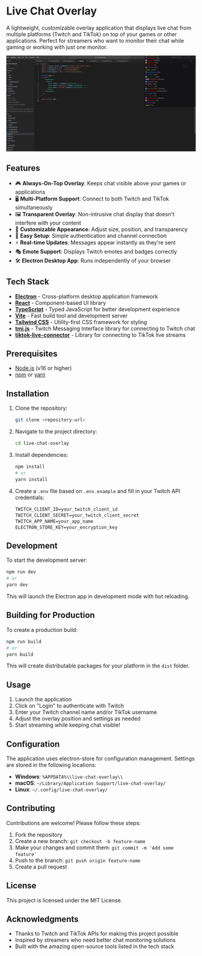 # Live Chat Overlay

A lightweight, customizable overlay application that displays live chat from multiple platforms (Twitch and TikTok) on top of your games or other applications. Perfect for streamers who want to monitor their chat while gaming or working with just one monitor.

![Project Preview](./public/preview.png)

## Features

- 🎮 **Always-On-Top Overlay**: Keeps chat visible above your games or applications
- 🖥️ **Multi-Platform Support**: Connect to both Twitch and TikTok simultaneously
- 🖼️ **Transparent Overlay**: Non-intrusive chat display that doesn't interfere with your content
- 🎨 **Customizable Appearance**: Adjust size, position, and transparency
- 🔧 **Easy Setup**: Simple authentication and channel connection
- ⚡ **Real-time Updates**: Messages appear instantly as they're sent
- 🎭 **Emote Support**: Displays Twitch emotes and badges correctly
- 🛠️ **Electron Desktop App**: Runs independently of your browser

## Tech Stack

- **[Electron](https://www.electronjs.org/)** - Cross-platform desktop application framework
- **[React](https://reactjs.org/)** - Component-based UI library
- **[TypeScript](https://www.typescriptlang.org/)** - Typed JavaScript for better development experience
- **[Vite](https://vitejs.dev/)** - Fast build tool and development server
- **[Tailwind CSS](https://tailwindcss.com/)** - Utility-first CSS framework for styling
- **[tmi.js](https://tmijs.com/)** - Twitch Messaging Interface library for connecting to Twitch chat
- **[tiktok-live-connector](https://github.com/instabot210/tiktok-live-connector)** - Library for connecting to TikTok live streams

## Prerequisites

- [Node.js](https://nodejs.org/) (v16 or higher)
- [npm](https://www.npmjs.com/) or [yarn](https://yarnpkg.com/)

## Installation

1. Clone the repository:
   ```bash
   git clone <repository-url>
   ```

2. Navigate to the project directory:
   ```bash
   cd live-chat-overlay
   ```

3. Install dependencies:
   ```bash
   npm install
   # or
   yarn install
   ```

4. Create a `.env` file based on `.env.example` and fill in your Twitch API credentials:
   ```
   TWITCH_CLIENT_ID=your_twitch_client_id
   TWITCH_CLIENT_SECRET=your_twitch_client_secret
   TWITCH_APP_NAME=your_app_name
   ELECTRON_STORE_KEY=your_encryption_key
   ```

## Development

To start the development server:

```bash
npm run dev
# or
yarn dev
```

This will launch the Electron app in development mode with hot reloading.

## Building for Production

To create a production build:

```bash
npm run build
# or
yarn build
```

This will create distributable packages for your platform in the `dist` folder.

## Usage

1. Launch the application
2. Click on "Login" to authenticate with Twitch
3. Enter your Twitch channel name and/or TikTok username
4. Adjust the overlay position and settings as needed
5. Start streaming while keeping chat visible!

## Configuration

The application uses electron-store for configuration management. Settings are stored in the following locations:

- **Windows**: `%APPDATA%\\live-chat-overlay\\`
- **macOS**: `~/Library/Application Support/live-chat-overlay/`
- **Linux**: `~/.config/live-chat-overlay/`

## Contributing

Contributions are welcome! Please follow these steps:

1. Fork the repository
2. Create a new branch: `git checkout -b feature-name`
3. Make your changes and commit them: `git commit -m 'Add some feature'`
4. Push to the branch: `git push origin feature-name`
5. Create a pull request

## License

This project is licensed under the MIT License.

## Acknowledgments

- Thanks to Twitch and TikTok APIs for making this project possible
- Inspired by streamers who need better chat monitoring solutions
- Built with the amazing open-source tools listed in the tech stack